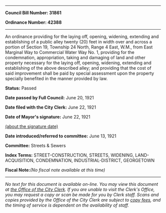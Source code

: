 

********

**Council Bill Number: 31861**
   
**Ordinance Number: 42388**
********

 An ordinance providing for the laying off, opening, widening, extending and establishing of a public alley twenty (20) feet in width over and across a portion of Section 19, Township 24 North, Range 4 East, W.M., from East Marginal Way to Commercial Water Way No. 1, providing for the condemnation, appropriation, taking and damaging of land and other property necessary for the laying off, opening, widening, extending and establishing of the above described alley; and providing that the cost of said improvement shall be paid by special assessment upon the property specially benefited in the manner provided by law.

**Status:** Passed
   
**Date passed by Full Council:** June 20, 1921
   
**Date filed with the City Clerk:** June 22, 1921
   
**Date of Mayor's signature:** June 22, 1921
   
[(about the signature date)](/~public/approvaldate.htm)
   
   
   
**Date introduced/referred to committee:** June 13, 1921
   
**Committee:** Streets & Sewers
   
   
**Index Terms:** STREET-CONSTRUCTION, STREETS, WIDENING, LAND-ACQUISITION, CONDEMNATION, INDUSTRIAL-DISTRICT, GEORGETOWN

**Fiscal Note:**_(No fiscal note available at this time)_
********

_No text for this document is available on-line. You may view this document at [the Office of the City Clerk](http://www.seattle.gov/leg/clerk/contactUs.htm). If you are unable to visit the Clerk's Office, you may request a copy or scan be made for you by Clerk staff. Scans and copies provided by the Office of the City Clerk are subject to [copy fees](http://clerk.seattle.gov/~public/clerkfees.htm), and the timing of service is dependent on the availability of staff._

